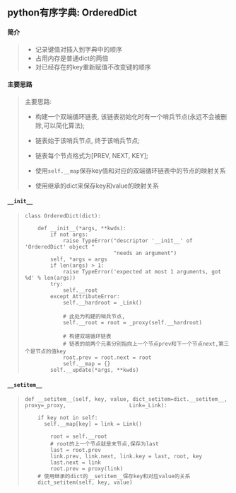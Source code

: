 ## python有序字典: OrderedDict

#### 简介

> - 记录键值对插入到字典中的顺序
> - 占用内存是普通dict的两倍
> - 对已经存在的key重新赋值不改变键的顺序

#### 主要思路

> 主要思路:
>
> - 构建一个双端循环链表, 该链表初始化时有一个哨兵节点(永远不会被删除,可以简化算法);
>
> - 链表始于该哨兵节点, 终于该哨兵节点;
>
> - 链表每个节点格式为[PREV, NEXT, KEY];
> - 使用`self.__map`保存key值和对应的双端循环链表中的节点的映射关系
> - 使用继承的dict来保存key和value的映射关系

#### `__init__`

> ```
> class OrderedDict(dict):
>   
>     def __init__(*args, **kwds):
>         if not args:
>             raise TypeError("descriptor '__init__' of 'OrderedDict' object "
>                             "needs an argument")
>         self, *args = args
>         if len(args) > 1:
>             raise TypeError('expected at most 1 arguments, got %d' % len(args))
>         try:
>             self.__root
>         except AttributeError:
>             self.__hardroot = _Link()
>             
>             # 此处为构建的哨兵节点,
>             self.__root = root = _proxy(self.__hardroot)
>             
>             # 构建双端循环链表
>             # 链表的前两个元素分别指向上一个节点prev和下一个节点next,第三个是节点的值key
>             root.prev = root.next = root
>             self.__map = {}
>         self.__update(*args, **kwds)
> ```

#### `__setitem__`

> ```
> def __setitem__(self, key, value, dict_setitem=dict.__setitem__, proxy=_proxy, 					Link=_Link):
> 
>     if key not in self:
>     	self.__map[key] = link = Link()
> 
>         root = self.__root
>         # root的上一个节点就是末节点,保存为last
>         last = root.prev
>         link.prev, link.next, link.key = last, root, key
>         last.next = link
>         root.prev = proxy(link)
>     # 使用继承的dict的__setitem__保存key和对应value的关系
>     dict_setitem(self, key, value)
> ```



